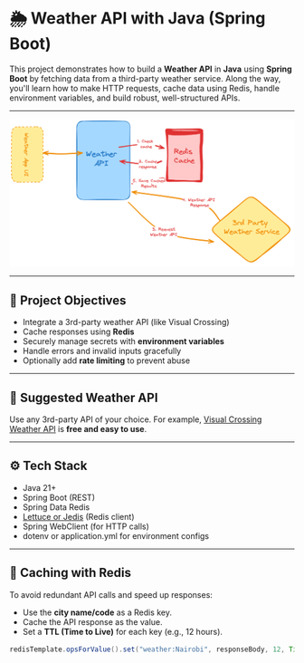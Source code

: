 # 🌦️ Weather API with Java (Spring Boot)

This project demonstrates how to build a **Weather API** in **Java** using **Spring Boot** by fetching data from a third-party weather service. Along the way, you'll learn how to make HTTP requests, cache data using Redis, handle environment variables, and build robust, well-structured APIs.

---

![UML diagram](./weather-api.png)

---

## 🚀 Project Objectives

- Integrate a 3rd-party weather API (like Visual Crossing)
- Cache responses using **Redis**
- Securely manage secrets with **environment variables**
- Handle errors and invalid inputs gracefully
- Optionally add **rate limiting** to prevent abuse

---

## 🔗 Suggested Weather API

Use any 3rd-party API of your choice. For example, [Visual Crossing Weather API](https://www.visualcrossing.com/) is **free and easy to use**.

---

## ⚙️ Tech Stack

- Java 21+
- Spring Boot (REST)
- Spring Data Redis
- [Lettuce or Jedis](https://spring.io/projects/spring-data-redis) (Redis client)
- Spring WebClient (for HTTP calls)
- dotenv or application.yml for environment configs

---

## 🧠 Caching with Redis

To avoid redundant API calls and speed up responses:

- Use the **city name/code** as a Redis key.
- Cache the API response as the value.
- Set a **TTL (Time to Live)** for each key (e.g., 12 hours).

```java
redisTemplate.opsForValue().set("weather:Nairobi", responseBody, 12, TimeUnit.HOURS);

